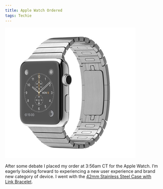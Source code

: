 ```yaml
---
title: Apple Watch Ordered
tags: Techie
---
```


![Apple Watch Stainless Steel 42mm](/assets/posts/2015/Apple-Watch-Stainless-Steel-42mm.jpg)

After some debate I placed my order at 3:56am CT for the Apple Watch. I’m eagerly looking forward to experiencing a new user experience and brand new category of device. I went with the [42mm Stainless Steel Case with Link Bracelet](http://store.apple.com/us/buy-watch/apple-watch?product=MJ472LL/A&step=detail).
